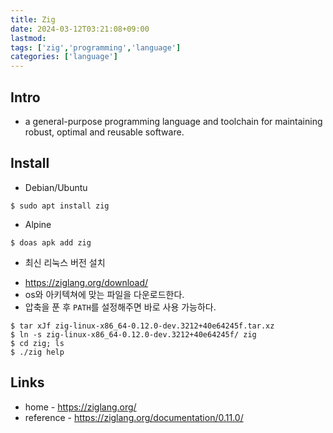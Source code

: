 ```yaml
---
title: Zig
date: 2024-03-12T03:21:08+09:00
lastmod:
tags: ['zig','programming','language']
categories: ['language']
---
```


## Intro
* a general-purpose programming language and toolchain for maintaining robust, optimal and reusable software.

## Install
* Debian/Ubuntu
```console
$ sudo apt install zig
```

* Alpine
```console
$ doas apk add zig
```

* 최신 리눅스 버전 설치
- <https://ziglang.org/download/>
- os와 아키텍쳐에 맞는 파일을 다운로드한다.
- 압축을 푼 후 `PATH`를 설정해주면 바로 사용 가능하다.

```console
$ tar xJf zig-linux-x86_64-0.12.0-dev.3212+40e64245f.tar.xz
$ ln -s zig-linux-x86_64-0.12.0-dev.3212+40e64245f/ zig
$ cd zig; ls 
$ ./zig help
```

## Links
* home - <https://ziglang.org/>
* reference - <https://ziglang.org/documentation/0.11.0/>
